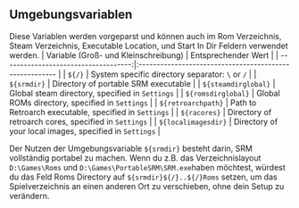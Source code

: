 ## Umgebungsvariablen
Diese Variablen werden vorgeparst und können auch im Rom Verzeichnis, Steam Verzeichnis, Executable Location, und Start In Dir Feldern verwendet werden.
| Variable (Groß- und Kleinschreibung) | Entsprechender Wert                                     |
| ------------------------------------:|:------------------------------------------------------- |
|                               `${/}` | System specific directory separator: `\` or `/`        |
|                          `${srmdir}` | Directory of portable SRM executable                    |
|                  `${steamdirglobal}` | Global steam directory, specified in `Settings`         |
|                   `${romsdirglobal}` | Global ROMs directory, specified in `Settings`          |
|                   `${retroarchpath}` | Path to Retroarch executable, specified in `Settings`   |
|                         `${racores}` | Directory of retroarch cores, specified in `Settings`   |
|                  `${localimagesdir}` | Directory of your local images, specified in `Settings` |


Der Nutzen der Umgebungsvariable `${srmdir}` besteht darin, SRM vollständig portabel zu machen. Wenn du z.B. das Verzeichnislayout `D:\Games\Roms` und `D:\Games\PortableSRM\SRM.exe`haben möchtest, würdest du das Feld Roms Directory auf `${srmdir}${/}..${/}Roms` setzen, um das Spielverzeichnis an einen anderen Ort zu verschieben, ohne dein Setup zu verändern.
